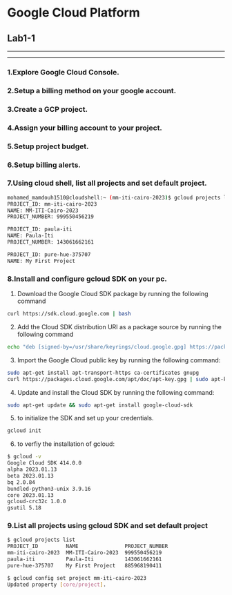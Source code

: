 # Google Cloud Platform

## Lab1-1
---
---
### 1.Explore Google Cloud Console.
### 2.Setup a billing method on your google account.
### 3.Create a GCP project.
### 4.Assign your billing account to your project.
### 5.Setup project budget.
### 6.Setup billing alerts.
### 7.Using cloud shell, list all projects and set default project.
```bash
mohamed_mamdouh1510@cloudshell:~ (mm-iti-cairo-2023)$ gcloud projects list
PROJECT_ID: mm-iti-cairo-2023
NAME: MM-ITI-Cairo-2023
PROJECT_NUMBER: 999550456219

PROJECT_ID: paula-iti
NAME: Paula-Iti
PROJECT_NUMBER: 143061662161

PROJECT_ID: pure-hue-375707
NAME: My First Project
```
### 8.Install and configure gcloud SDK on your pc.
1. Download the Google Cloud SDK package by running the following command
```bash
curl https://sdk.cloud.google.com | bash
```
2. Add the Cloud SDK distribution URI as a package source by running the following command
```bash
echo "deb [signed-by=/usr/share/keyrings/cloud.google.gpg] https://packages.cloud.google.com/apt cloud-sdk main" | sudo tee -a /etc/apt/sources.list.d/google-cloud-sdk.list
```
3. Import the Google Cloud public key by running the following command:
```bash
sudo apt-get install apt-transport-https ca-certificates gnupg
curl https://packages.cloud.google.com/apt/doc/apt-key.gpg | sudo apt-key --keyring /usr/share/keyrings/cloud.google.gpg add -
```
4. Update and install the Cloud SDK by running the following command:
```bash
sudo apt-get update && sudo apt-get install google-cloud-sdk
```
5. to initialize the SDK and set up your credentials.
```bash
gcloud init
```
6. to verfiy the installation of gcloud:
```bash
$ gcloud -v
Google Cloud SDK 414.0.0
alpha 2023.01.13
beta 2023.01.13
bq 2.0.84
bundled-python3-unix 3.9.16
core 2023.01.13
gcloud-crc32c 1.0.0
gsutil 5.18
```
### 9.List all projects using gcloud SDK and set default project
```bash
$ gcloud projects list
PROJECT_ID         NAME               PROJECT_NUMBER
mm-iti-cairo-2023  MM-ITI-Cairo-2023  999550456219
paula-iti          Paula-Iti          143061662161
pure-hue-375707    My First Project   885968190411
```
```bash
$ gcloud config set project mm-iti-cairo-2023
Updated property [core/project].
```

